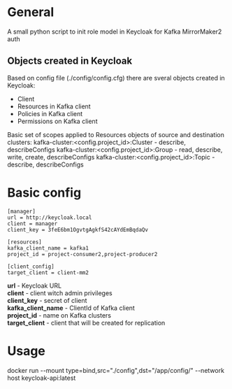 # General
A small python script to init role model in Keycloak for Kafka MirrorMaker2 auth

## Objects created in Keycloak
Based on config file (./config/config.cfg) there are sveral objects created in Keycloak:
- Client
- Resources in Kafka client
- Policies in Kafka client
- Permissions on Kafka client

Basic set of scopes applied to Resources objects of source and destination clusters:
kafka-cluster:<config.project_id>:Cluster - describe, describeConfigs
kafka-cluster:<config.project_id>:Group - read, describe, write, create, describeConfigs
kafka-cluster:<config.project_id>:Topic - describe, describeConfigs

# Basic config
```
[manager]
url = http://keycloak.local
client = manager
client_key = 3feE6bm1OgvtgAgkfS42cAYdEmBqdaQv

[resources]
kafka_client_name = kafka1
project_id = project-consumer2,project-producer2

[client_config]
target_client = client-mm2
```

**url** - Keycloak URL  
**client** - client witch admin privileges  
**client_key** - secret of client  
**kafka_client_name** - ClientId of Kafka client  
**project_id** - name on Kafka clusters  
**target_client** - client that will be created for replication  

# Usage
docker run --mount type=bind,src="./config",dst="/app/config/" --network host keycloak-api:latest